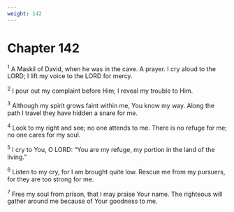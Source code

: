 ```yaml
---
weight: 142
---
```


# Chapter 142

<sup>1</sup> A Maskil of David, when he was in the cave. A prayer. I cry aloud to the LORD; I lift my voice to the LORD for mercy. 

<sup>2</sup> I pour out my complaint before Him; I reveal my trouble to Him. 

<sup>3</sup> Although my spirit grows faint within me, You know my way. Along the path I travel they have hidden a snare for me. 

<sup>4</sup> Look to my right and see; no one attends to me. There is no refuge for me; no one cares for my soul. 

<sup>5</sup> I cry to You, O LORD: “You are my refuge, my portion in the land of the living.” 

<sup>6</sup> Listen to my cry, for I am brought quite low. Rescue me from my pursuers, for they are too strong for me. 

<sup>7</sup> Free my soul from prison, that I may praise Your name. The righteous will gather around me because of Your goodness to me. 


